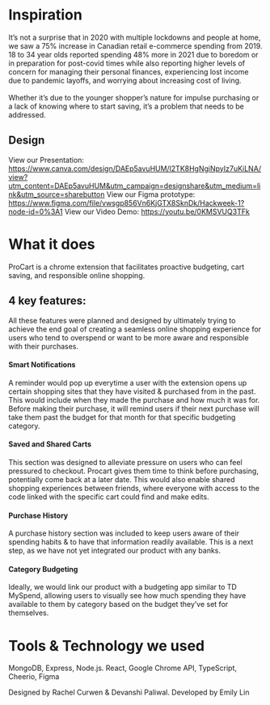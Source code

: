 # Inspiration
It’s not a surprise that in 2020 with multiple lockdowns and people at home, we saw a 75% increase in Canadian retail e-commerce spending from 2019.
18 to 34 year olds reported spending 48% more in 2021 due to boredom or in preparation for post-covid times while also reporting higher levels of concern for managing their personal finances, experiencing lost income due to pandemic layoffs, and worrying about increasing cost of living. <br>
<br>
Whether it’s due to the younger shopper’s nature for impulse purchasing or a lack of knowing where to start saving, it’s a problem that needs to be addressed.

## Design
View our Presentation: https://www.canva.com/design/DAEp5avuHUM/l2TK8HgNgiNpyIz7uKiLNA/view?utm_content=DAEp5avuHUM&utm_campaign=designshare&utm_medium=link&utm_source=sharebutton
View our Figma prototype: https://www.figma.com/file/vwsgp856Vn6KjGTX8SknDk/Hackweek-1?node-id=0%3A1
View our Video Demo: https://youtu.be/0KMSVUQ3TFk
# What it does
ProCart is a chrome extension that facilitates proactive budgeting, cart saving, and responsible online shopping.
## 4 key features:
All these features were planned and designed by ultimately trying to achieve the end goal of creating a seamless online shopping experience for users who tend to overspend or want to be more aware and responsible with their purchases. 
#### Smart Notifications
A reminder would pop up everytime a user with the extension opens up certain shopping sites that they have visited & purchased from in the past. This would include when they made the purchase and how much it was for. Before making their purchase, it will remind users if their next purchase will take them past the budget for that month for that specific budgeting category.
#### Saved and Shared Carts
This section was designed to alleviate pressure on users who can feel pressured to checkout. Procart gives them time to think before purchasing, potentially come back at a later date. This would also enable shared shopping experiences between friends, where everyone with access to the code linked with the specific cart could find and make edits.
#### Purchase History
A purchase history section was included to keep users aware of their spending habits & to have that information readily available. This is a next step, as we have not yet integrated our product with any banks.
#### Category Budgeting
Ideally, we would link our product with a budgeting app similar to TD MySpend, allowing users to visually see how much spending they have available to them by category based on the budget they’ve set for themselves.
# Tools & Technology we used
MongoDB, Express, Node.js. React, Google Chrome API, TypeScript, Cheerio, Figma

Designed by Rachel Curwen & Devanshi Paliwal. Developed by Emily Lin

